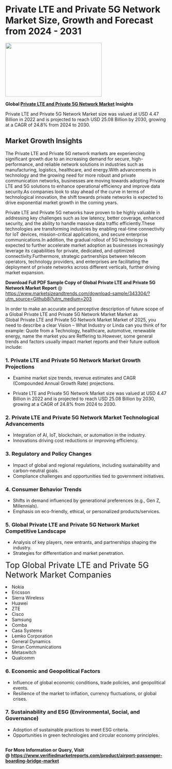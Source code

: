 <H1>Private LTE and Private 5G Network Market Size, Growth and Forecast from 2024 - 2031</H1><img class="aligncenter size-medium wp-image-584254" src="https://thirdeyenews.in/wp-content/uploads/2024/09/Global-Market-Research-300x168.jpeg" alt="" width="300" height="168" /><p><strong>Global&nbsp;<a href="https://www.marketsizeandtrends.com/download-sample/343304/?utm_source=Github8j?utm_medium=203">Private LTE and Private 5G Network Market</a> Insights</strong></p><p>Private LTE and Private 5G Network Market size was valued at USD 4.47 Billion in 2022 and is projected to reach USD 25.08 Billion by 2030, growing at a CAGR of 24.8% from 2024 to 2030.</p><p><h2>Market Growth Insights</h2> <p>The Private LTE and Private 5G network markets are experiencing significant growth due to an increasing demand for secure, high-performance, and reliable network solutions in industries such as manufacturing, logistics, healthcare, and energy.With advancements in technology and the growing need for more robust and private communication networks, businesses are moving towards adopting Private LTE and 5G solutions to enhance operational efficiency and improve data security.As companies look to stay ahead of the curve in terms of technological innovation, the shift towards private networks is expected to drive exponential market growth in the coming years.</p> <p>Private LTE and Private 5G networks have proven to be highly valuable in addressing key challenges such as low latency, better coverage, enhanced security, and the ability to handle massive data traffic efficiently.These technologies are transforming industries by enabling real-time connectivity for IoT devices, mission-critical applications, and secure enterprise communications.In addition, the gradual rollout of 5G technology is expected to further accelerate market adoption as businesses increasingly leverage its capabilities for private, dedicated, and optimized connectivity.Furthermore, strategic partnerships between telecom operators, technology providers, and enterprises are facilitating the deployment of private networks across different verticals, further driving market expansion.</p> <p><span class=""><strong>Download Full PDF Sample Copy of Global Private LTE and Private 5G Network Market Report</strong> @ <a href="https://www.marketsizeandtrends.com/download-sample/343304/?utm_source=Github8j?utm_medium=203" target="_blank">https://www.marketsizeandtrends.com/download-sample/343304/?utm_source=Github8j?utm_medium=203</a></span></p><p>In order to make an accurate and perceptive description of future scope of a Global&nbsp;Private LTE and Private 5G Network Market Market as Global&nbsp;Private LTE and Private 5G Network Market Market of 2025, you need to describe a clear Vision &ndash; What Industry or Linda can you think of for example: Quote from a Technology, healthcare, automotive, renewable energy, name the market you are Reffering to.However, some general trends and factors usually impact market reports and their future outlook include:</p><h3>1.&nbsp;<strong>Private LTE and Private 5G Network Market Growth Projections</strong></h3><ul><li>Examine market size trends, revenue estimates and CAGR (Compounded Annual Growth Rate) projections.</li><li><p>Private LTE and Private 5G Network Market size was valued at USD 4.47 Billion in 2022 and is projected to reach USD 25.08 Billion by 2030, growing at a CAGR of 24.8% from 2024 to 2030.</p></li></ul><h3>2.&nbsp;<strong>Private LTE and Private 5G Network Market Technological Advancements</strong></h3><ul><li>Integration of AI, IoT, blockchain, or automation in the industry.</li><li>Innovations driving cost reductions or improving efficiency.</li></ul><h3>3.&nbsp;<strong>Regulatory and Policy Changes</strong></h3><ul><li>Impact of global and regional regulations, including sustainability and carbon-neutral goals.</li><li>Compliance challenges and opportunities tied to government initiatives.</li></ul><h3>4.&nbsp;<strong>Consumer Behavior Trends</strong></h3><ul><li>Shifts in demand influenced by generational preferences (e.g., Gen Z, Millennials).</li><li>Emphasis on eco-friendly, ethical, or personalized products/services.</li></ul><h3>5.&nbsp;<strong>Global Private LTE and Private 5G Network Market Competitive Landscape</strong></h3><ul><li>Analysis of key players, new entrants, and partnerships shaping the industry.</li><li>Strategies for differentiation and market penetration.</li></ul><p data-pm-slice="1 1 []"><span style="color: inherit; font-family: inherit; font-size: 25px;">Top Global Private LTE and Private 5G Network Market Companies</span></p><div class="" data-test-id=""><p><li>Nokia</li><li> Ericsson</li><li> Sierra Wireless</li><li> Huawei</li><li> ZTE</li><li> Cisco</li><li> Samsung</li><li> Comba</li><li> Casa Systems</li><li> Lemko Corporation</li><li> General Dynamics</li><li> Sirran Communications</li><li> Metaswitch</li><li> Qualcomm</li></p></div><h3>6.&nbsp;<strong>Economic and Geopolitical Factors</strong></h3><ul><li>Influence of global economic conditions, trade policies, and geopolitical events.</li><li>Resilience of the market to inflation, currency fluctuations, or global crises.</li></ul><h3>7.&nbsp;<strong>Sustainability and ESG (Environmental, Social, and Governance)</strong></h3><ul><li>Adoption of sustainable practices to meet ESG criteria.</li><li>Opportunities in green technologies and circular economy principles.</li></ul><h2><strong style="font-size: 14px;">For More Information or Query, Visit @&nbsp;</strong><a style="background-color: #ffffff; font-size: 14px;" href="https://www.marketsizeandtrends.com/report/private-lte-and-private-5g-network-market/" target="_blank">https://www.verifiedmarketreports.com/product/airport-passenger-boarding-bridge-market</a></h2>